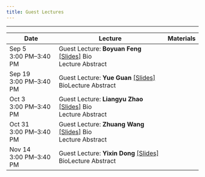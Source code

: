 ```yaml
---
title: Guest Lectures
---  
```


<style>
table th:first-of-type {
    width: 30%;
}
table th:nth-of-type(2) {
    width: 60%;
}
table th:nth-of-type(3) {
    width: 10%;
}

details summary {
    width: 200px;
    display: block; 
}
</style>

--- 
| Date   | Lecture | Materials |
|--------|---------|-----------|
| <span style="float:left">Sep 5</span><span style="float:right">3:00 PM–3:40 PM</span> | Guest Lecture: **Boyuan Feng** [[Slides]](#)  <div style="display: inline-block;"><details><summary style="display: block; width: 100%; max-width: 200px">Bio</summary>Boyuan Feng is a PyTorch Core Developer working on PyTorch Compiler, Inductor, CUDAGraph, and Flex Attention.</details></div><div style="display: inline-block; margin-right: 10px;"><details><summary>Lecture Abstract</summary>FlexAttention is a novel compiler-driven programming model that allows implementing the majority of attention variants in a few lines of idiomatic PyTorch code. Since its release in PyTorch 2.5.0, many ML researchers have utilized it to customize their attention kernels without writing kernel code. In this talk, we present recent advances in FlexAttention. More details on our MLSys'25 paper (https://arxiv.org/pdf/2412.05496) and PyTorch Blog (https://pytorch.org/blog/flexattention-for-inference/)!</details></div> | |
| <span style="float:left">Sep 19</span><span style="float:right">3:00 PM–3:40 PM</span> | Guest Lecture: **Yue Guan** [[Slides]](#) <div style="display: inline-block;"><details><summary style="display: block; width: 100%; max-width: 200px">Bio</summary>Yue Guan is a postdoctoral researcher at the University of California, San Diego, working with Prof. Yufei Ding in the Picasso Lab. He received his Ph.D. in Computer Science from Shanghai Jiao Tong University under the supervision of Prof. Jingwen Leng. His research focuses on efficient deep learning systems, spanning model compression, compiler optimization, and system design. His work has been published in top venues such as SOSP, OSDI, ASPLOS and HPCA.</details></div><div style="display: inline-block; margin-right: 10px;"><details><summary>Lecture Abstract</summary>The rapid growth of large language models (LLMs) requires better compilers for efficient use of multi-GPU systems. In this talk, I will introduce Mercury, a compiler that manages remote GPU memory as part of the memory hierarchy to optimize computation, storage, and communication. I will also present KPerfIR, a tool that adds profiling directly into the compilation process to help analyze GPU kernel performance. These approaches show how integrating optimization and performance analysis in compilers can improve the scalability and efficiency of LLMs.</details></div> | |
| <span style="float:left">Oct 3</span><span style="float:right">3:00 PM–3:40 PM</span> | Guest Lecture: **Liangyu Zhao** [[Slides]](#) <div style="display: inline-block;"><details><summary style="display: block; width: 100%; max-width: 200px">Bio</summary>Liangyu Zhao is a fourth-year PhD student at the University of Washington, advised by Prof. Arvind Krishnamurthy. His research focuses on machine learning systems, with an emphasis on network communication for distributed machine learning. Currently, he is a research scientist intern at Meta AI & Systems Co-Design team.</details></div><div style="display: inline-block; margin-right: 10px;"><details><summary>Lecture Abstract</summary>As modern DNN models grow ever larger, collective communications between the accelerators (allreduce, etc.) emerge as a significant performance bottleneck. Designing efficient communication schedules is challenging, given today's heterogeneous and diverse network fabrics. We present ForestColl, a tool that generates throughput-optimal schedules for any network topology. ForestColl constructs broadcast/aggregation spanning trees as the communication schedule, achieving theoretical optimality. Its schedule generation runs in strongly polynomial time and is highly scalable. ForestColl supports any network fabrics, including both switching fabrics and direct accelerator connections. We evaluated ForestColl on multi-box AMD MI250 and NVIDIA DGX A100 platforms. ForestColl showed significant improvements over the vendors' own optimized communication libraries, RCCL and NCCL, across various settings and in LLM training. ForestColl also outperformed other state-of-the-art schedule generation techniques with both more efficient generated schedules and substantially faster schedule generation speed.</details></div> | |
| <span style="float:left">Oct 31</span><span style="float:right">3:00 PM–3:40 PM</span> | Guest Lecture: **Zhuang Wang** [[Slides]](#) <div style="display: inline-block;"><details><summary style="display: block; width: 100%; max-width: 200px">Bio</summary>Zhuang Wang is an Applied Scientist at Amazon Web Services AI. He received his Ph.D. degree in Computer Science from Rice University in 2023, fortunately advised by Prof. T. S. Eugene Ng. His current research interests focus on efficient training and inference systems for large language models.</details></div><div style="display: inline-block; margin-right: 10px;"><details><summary>Lecture Abstract</summary>Frequent failures are observed during large model training due to large-scale resources involved and extended training time. This talk presents Gemini, a distributed training system that enables fast failure recovery for large model training by checkpointing to CPU memory of the host machines with much larger aggregated bandwidth. However, two challenges prevent naïvely checkpointing to CPU memory. First, the availability of checkpoints in CPU memory cannot be guaranteed when failures occur. Second, since the communication traffic for training and checkpointing share the same network, checkpoint traffic can interfere with training traffic and harm training throughput. To address these two challenges, we propose: 1) a provably near-optimal checkpoint placement strategy to maximize the probability of failure recovery from checkpoints in CPU memory; and 2) a checkpoint traffic scheduling algorithm to minimize, if not eliminate, the interference of checkpoint traffic on model training. Our evaluation shows that Gemini achieves optimal checkpoint frequency, i.e., every iteration, and incurs no overhead on training throughput for large model training.</details></div> | |
| <span style="float:left">Nov 14</span><span style="float:right">3:00 PM–3:40 PM</span> | Guest Lecture: **Yixin Dong** [[Slides]](#) <div style="display: inline-block;"><details><summary style="display: block; width: 100%; max-width: 200px">Bio</summary>To Be Finished <img width=200/> </details></div><div style="display: inline-block; margin-right: 10px;"><details><summary>Lecture Abstract</summary>Topic Not Confirmed</details></div> | |